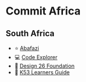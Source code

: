 # Commit Africa

## South Africa

* ⭐ [Abafazi](https://github.com/commit-africa/projects-listing/blob/master/projects/abafazi.md)
* 💻 [Code Explorer](https://github.com/commit-africa/projects-listing/blob/master/projects/code-explorer.md)
* 👗 [Design 26 Foundation](https://github.com/commit-africa/projects-listing/blob/master/projects/design-26-foundation.md)
* 📖 [K53 Learners Guide]()
